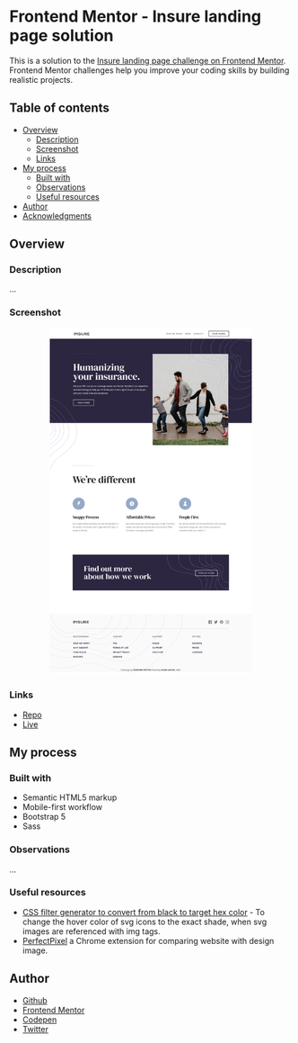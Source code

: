 # Frontend Mentor - Insure landing page solution

This is a solution to the [Insure landing page challenge on Frontend Mentor](https://www.frontendmentor.io/challenges/insure-landing-page-uTU68JV8). Frontend Mentor challenges help you improve your coding skills by building realistic projects. 

## Table of contents

- [Overview](#overview)
  - [Description](#description)
  - [Screenshot](#screenshot)
  - [Links](#links)
- [My process](#my-process)
  - [Built with](#built-with)
  - [Observations](#observations)
  - [Useful resources](#useful-resources)
- [Author](#author)
- [Acknowledgments](#acknowledgments)

## Overview

### Description

...

### Screenshot

<p align="center">
  <img width="360" src="screenshot.png">
</p>


### Links

- [Repo](https://github.com/je-jo/insure-landing-page)
- [Live](https://je-jo.github.io/insure-landing-page/)

## My process

### Built with

- Semantic HTML5 markup
- Mobile-first workflow
- Bootstrap 5
- Sass

### Observations

...

### Useful resources

- [CSS filter generator to convert from black to target hex color](https://codepen.io/sosuke/pen/Pjoqqp) - To change the hover color of svg icons to the exact shade, when svg images are referenced with img tags.
- [PerfectPixel](https://www.welldonecode.com/perfectpixel/) a Chrome extension for comparing website with design image.

## Author

- [Github](https://github.com/je-jo)
- [Frontend Mentor](https://www.frontendmentor.io/profile/je-jo)
- [Codepen](https://codepen.io/je-jo)
- [Twitter](https://twitter.com/jelena_jo_)